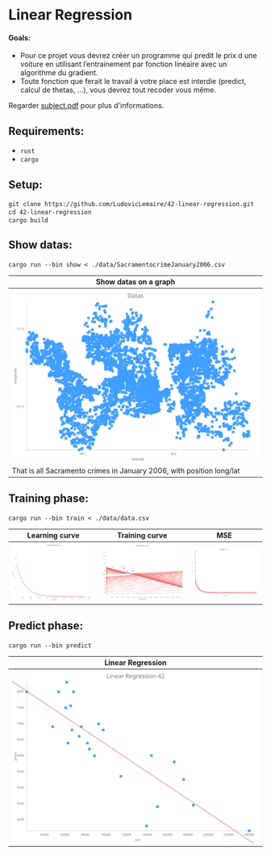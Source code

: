 # Linear Regression

#### Goals:
* Pour ce projet vous devrez créer un programme qui predit le prix d une voiture en utilisant l’entrainement par fonction linéaire avec un algorithme du gradient.
* Toute fonction que ferait le travail à votre place est interdie (predict, calcul de thetas, ...), vous devrez tout recoder vous même.

Regarder [subject.pdf](fr.subject.pdf) pour plus d'informations.

## Requirements:
* `rust`
* `cargo`

## Setup:
```
git clone https://github.com/LudovicLemaire/42-linear-regression.git
cd 42-linear-regression
cargo build
```

## Show datas:
```
cargo run --bin show < ./data/SacramentocrimeJanuary2006.csv
```
|Show datas on a graph                                                |
|---------------------------------------------------------------------|
|![chart](charts/chart.svg)                                 |
|That is all Sacramento crimes in January 2006, with position long/lat|


## Training phase:
```
cargo run --bin train < ./data/data.csv
```
|Learning curve                                          |Training curve                                          |MSE                               |
|--------------------------------------------------------|--------------------------------------------------------|----------------------------------|
|![chart_learning_curve](charts/chart_learning_curve.svg)|![chart_multiple_curve](charts/chart_multiple_curve.svg)|![chart_mse](charts/chart_mse.svg)|


## Predict phase:
```
cargo run --bin predict
```
|Linear Regression                                       |
|--------------------------------------------------------|
|![chart_final](charts/chart_final.svg)                    |
